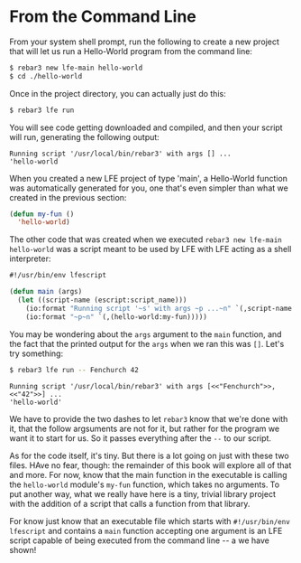 # From the Command Line

From your system shell prompt, run the following to create a new project that will let us run a Hello-World program from the command line:

```bash
$ rebar3 new lfe-main hello-world
$ cd ./hello-world
```

Once in the project directory, you can actually just do this:

```bash
$ rebar3 lfe run
```

You will see code getting downloaded and compiled, and then your script will run, generating the following output:

```text
Running script '/usr/local/bin/rebar3' with args [] ...
'hello-world
```

When you created a new LFE project of type 'main', a Hello-World function was automatically generated for you, one that's even simpler than what we created in the previous section:

```lisp
(defun my-fun ()
  'hello-world)
```

The other code that was created when we executed `rebar3 new lfe-main hello-world` was a script meant to be used by LFE with LFE acting as a shell interpreter:

```lisp
#!/usr/bin/env lfescript

(defun main (args)
  (let ((script-name (escript:script_name)))
    (io:format "Running script '~s' with args ~p ...~n" `(,script-name ,args))
    (io:format "~p~n" `(,(hello-world:my-fun)))))
```

You may be wondering about the `args` argument to the `main` function, and the fact that the printed output for the `args` when we ran this was `[]`. Let's try something:

```bash
$ rebar3 lfe run -- Fenchurch 42
```

```text
Running script '/usr/local/bin/rebar3' with args [<<"Fenchurch">>,<<"42">>] ...
'hello-world'
```

We have to provide the two dashes to let `rebar3` know that we're done with it, that the follow argsuments are not for it, but rather for the program we want it to start for us. So it passes everything after the `--` to our script.

As for the code itself, it's tiny. But there is a lot going on just with these two files. HAve no fear, though: the remainder of this book will explore all of that and more. For now, know that the main function in the executable is calling the `hello-world` module's `my-fun` function, which takes no arguments. To put another way, what we really have here is a tiny, trivial library project with the addition of a script that calls a function from that library.

For know just know that an executable file which starts with `#!/usr/bin/env lfescript` and contains a `main` function accepting one argument is an LFE script capable of being executed from the command line -- a we have shown!

